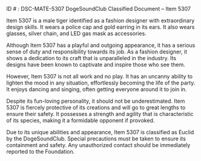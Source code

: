 ID # : DSC-MATE-5307
DogeSoundClub Classified Document – Item 5307

Item 5307 is a male tiger identified as a fashion designer with extraordinary design skills. It wears a police cap and gold earring in its ears. It also wears glasses, silver chain, and LED gas mask as accessories. 

Although Item 5307 has a playful and outgoing appearance, it has a serious sense of duty and responsibility towards its job. As a fashion designer, it shows a dedication to its craft that is unparalleled in the industry. Its designs have been known to captivate and inspire those who see them.

However, Item 5307 is not all work and no play. It has an uncanny ability to lighten the mood in any situation, effortlessly becoming the life of the party. It enjoys dancing and singing, often getting everyone around it to join in. 

Despite its fun-loving personality, it should not be underestimated. Item 5307 is fiercely protective of its creations and will go to great lengths to ensure their safety. It possesses a strength and agility that is characteristic of its species, making it a formidable opponent if provoked.

Due to its unique abilities and appearance, Item 5307 is classified as Euclid by the DogeSoundClub. Special precautions must be taken to ensure its containment and safety. Any unauthorized contact should be immediately reported to the Foundation.